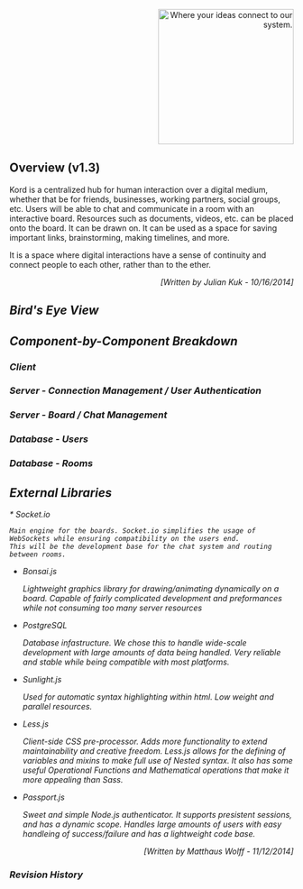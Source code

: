 <p align="right"><img src="https://github.com/umass-cs-326/team-kord.io/blob/master/docs/images/kordio.png" width="240px" alt="Where your ideas connect to our system."></p>

## Overview (v1.3)  

Kord is a centralized hub for human interaction over a digital medium,
whether that be for friends, businesses, working partners, social groups, etc.
Users will be able to chat and communicate in a room with an interactive board.
Resources such as documents, videos, etc. can be placed onto the board.
It can be drawn on. It can be used as a space for saving important links,
brainstorming, making timelines, and more.

It is a space where digital interactions have a sense of continuity and connect
people to each other, rather than to the ether.

<p align = "right"><i >[Written by  Julian Kuk - 10/16/2014]</em></p>  

## Bird's Eye View

## Component-by-Component Breakdown

### Client

### Server - Connection Management / User Authentication

### Server - Board / Chat Management

### Database - Users

### Database - Rooms

## External Libraries

﻿* Socket.io

	Main engine for the boards. Socket.io simplifies the usage of WebSockets while ensuring compatibility on the users end.
	This will be the development base for the chat system and routing between rooms.

* Bonsai.js
	
	Lightweight graphics library for drawing/animating dynamically on a board.
	Capable of fairly complicated development and preformances while not consuming too many server resources

* PostgreSQL

	Database infastructure. We chose this to handle wide-scale development with large amounts of data being handled.
	Very reliable and stable while being compatible with most platforms. 

* Sunlight.js

	Used for automatic syntax highlighting within html. Low weight and parallel resources.

* Less.js

	Client-side CSS pre-processor. Adds more functionality to extend maintainability and creative freedom.
	Less.js allows for the defining of variables and mixins to make full use of Nested syntax. It also has some useful Operational Functions and Mathematical operations that make it more appealing than Sass.

* Passport.js

	Sweet and simple Node.js authenticator. It supports presistent sessions, and has a dynamic scope.
	Handles large amounts of users with easy handleing of success/failure and has a lightweight code base.

<p align = "right"><i >[Written by  Matthaus Wolff - 11/12/2014]</em></p>  

### Revision History